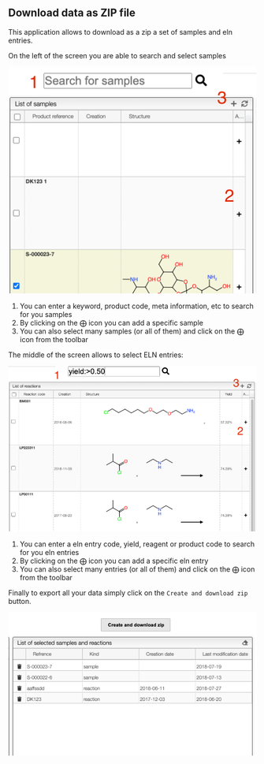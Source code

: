 ## Download data as ZIP file

This application allows to download as a zip a set of samples and eln entries.

On the left of the screen you are able to search and select samples

<img src="images/samples.png">

1. You can enter a keyword, product code, meta information, etc to search for you samples
2. By clicking on the ⨁ icon you can add a specific sample
3. You can also select many samples (or all of them) and click on the ⨁ icon from the toolbar

The middle of the screen allows to select ELN entries:

<img src="images/reactions.png">

1. You can enter a eln entry code, yield, reagent or product code to search for you eln entries
2. By clicking on the ⨁ icon you can add a specific eln entry
3. You can also select many entries (or all of them) and click on the ⨁ icon from the toolbar

Finally to export all your data simply click on the `Create and download zip` button.

<img src="images/export.png">
